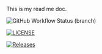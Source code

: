 This is my read me doc.

![GitHub Workflow Status (branch)](https://img.shields.io/github/actions/workflow/status/johvahn2/sem/main.yml?branch=master)

[![LICENSE](https://img.shields.io/github/license/johvahn2/sem.svg?style=flat-square)](https://github.com/johvahn2/sem/blob/master/LICENSE)

[![Releases](https://img.shields.io/github/release/johvahn2/sem/all.svg?style=flat-square)](https://github.com/johvahn2/sem/releases)